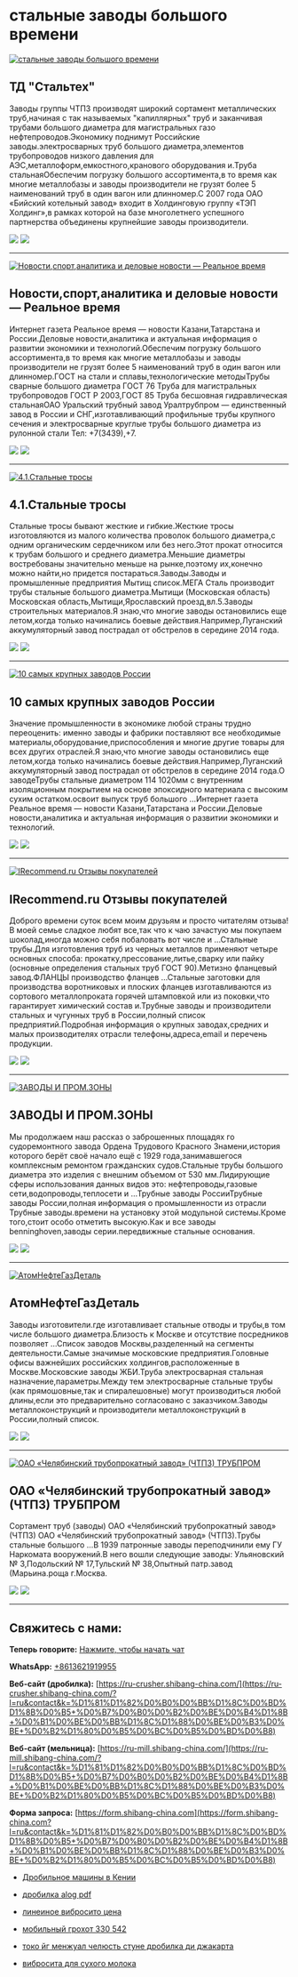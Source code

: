 # стальные заводы большого времени

<a href="https://swt.shibang-china.com/?l=ru&img&k=%D1%81%D1%82%D0%B0%D0%BB%D1%8C%D0%BD%D1%8B%D0%B5+%D0%B7%D0%B0%D0%B2%D0%BE%D0%B4%D1%8B+%D0%B1%D0%BE%D0%BB%D1%8C%D1%88%D0%BE%D0%B3%D0%BE+%D0%B2%D1%80%D0%B5%D0%BC%D0%B5%D0%BD%D0%B8" target="_blank">![стальные заводы большого времени](http://static.shibang-china.com/all-800x300/657.jpg)</a>

## ТД &quot;Стальтех&quot;
Заводы группы ЧТПЗ производят широкий сортамент металлических труб,начиная с так называемых &quot;капиллярных&quot; труб и заканчивая трубами большого диаметра для магистральных газо нефтепроводов.Экономику поднимут Российские заводы.электросварных труб большого диаметра,элементов трубопроводов низкого давления для АЭС,металлоформ,емкостного,кранового оборудования и.Труба стальнаяОбеспечим погрузку большого ассортимента,в то время как многие металлобазы и заводы производители не грузят более 5 наименований труб в один вагон или длинномер.С 2007 года ОАО &#171;Бийский котельный завод&#187; входит в Холдинговую группу &#171;ТЭП Холдинг&#187;,в рамках которой на базе многолетнего успешного партнерства объединены крупнейшие заводы производители.


<a href="https://whatsapp.shibangsoft.com/WhatsApp.php" target="_blank" title="WhatsApp">![](http://static.shibang-china.com/icon/whatsapp.png)</a> <a href="https://swt.shibang-china.com/?l=ru&icon&k=%D1%81%D1%82%D0%B0%D0%BB%D1%8C%D0%BD%D1%8B%D0%B5+%D0%B7%D0%B0%D0%B2%D0%BE%D0%B4%D1%8B+%D0%B1%D0%BE%D0%BB%D1%8C%D1%88%D0%BE%D0%B3%D0%BE+%D0%B2%D1%80%D0%B5%D0%BC%D0%B5%D0%BD%D0%B8" target="_blank">![](http://static.shibang-china.com/icon/chat-ru.png)</a>

---

<a href="https://swt.shibang-china.com/?l=ru&img&k=%D1%81%D1%82%D0%B0%D0%BB%D1%8C%D0%BD%D1%8B%D0%B5+%D0%B7%D0%B0%D0%B2%D0%BE%D0%B4%D1%8B+%D0%B1%D0%BE%D0%BB%D1%8C%D1%88%D0%BE%D0%B3%D0%BE+%D0%B2%D1%80%D0%B5%D0%BC%D0%B5%D0%BD%D0%B8" target="_blank">![Новости,спорт,аналитика и деловые новости — Реальное время](http://static.shibang-china.com/all-800x300/1033.jpg)</a>

## Новости,спорт,аналитика и деловые новости — Реальное время
Интернет газета Реальное время ― новости Казани,Татарстана и России.Деловые новости,аналитика и актуальная информация о развитии экономики и технологий.Обеспечим погрузку большого ассортимента,в то время как многие металлобазы и заводы производители не грузят более 5 наименований труб в один вагон или длинномер.ГОСТ на стали и сплавы,технологические методыТрубы сварные большого диаметра ГОСТ 76 Труба для магистральных трубопроводов ГОСТ Р 2003,ГОСТ 85 Труба бесшовная гидравлическая стальнаяОАО Уральский трубный завод Уралтрубпром — единственный завод в России и СНГ,изготавливающий профильные трубы крупного сечения и электросварные круглые трубы большого диаметра из рулонной стали Тел: +7(3439),+7.


<a href="https://whatsapp.shibangsoft.com/WhatsApp.php" target="_blank" title="WhatsApp">![](http://static.shibang-china.com/icon/whatsapp.png)</a> <a href="https://swt.shibang-china.com/?l=ru&icon&k=%D1%81%D1%82%D0%B0%D0%BB%D1%8C%D0%BD%D1%8B%D0%B5+%D0%B7%D0%B0%D0%B2%D0%BE%D0%B4%D1%8B+%D0%B1%D0%BE%D0%BB%D1%8C%D1%88%D0%BE%D0%B3%D0%BE+%D0%B2%D1%80%D0%B5%D0%BC%D0%B5%D0%BD%D0%B8" target="_blank">![](http://static.shibang-china.com/icon/chat-ru.png)</a>

---

<a href="https://swt.shibang-china.com/?l=ru&img&k=%D1%81%D1%82%D0%B0%D0%BB%D1%8C%D0%BD%D1%8B%D0%B5+%D0%B7%D0%B0%D0%B2%D0%BE%D0%B4%D1%8B+%D0%B1%D0%BE%D0%BB%D1%8C%D1%88%D0%BE%D0%B3%D0%BE+%D0%B2%D1%80%D0%B5%D0%BC%D0%B5%D0%BD%D0%B8" target="_blank">![4.1.Стальные тросы](http://static.shibang-china.com/all-800x300/387.jpg)</a>

## 4.1.Стальные тросы
Стальные тросы бывают жесткие и гибкие.Жесткие тросы изготовляются из малого количества проволок большого диаметра,с одним органическим сердечником или без него.Этот прокат относится к трубам большого и среднего диаметра.Меньшие диаметры востребованы значительно меньше на рынке,поэтому их,конечно можно найти,но придется постараться.Заводы.Заводы и промышленные предприятия Мытищ список.МЕГА Сталь производит трубы стальные большого диаметра.Мытищи (Московская область) Московская область,Мытищи,Ярославский проезд,вл.5.Заводы строительных материалов.Я знаю,что многие заводы остановились еще летом,когда только начинались боевые действия.Например,Луганский аккумуляторный завод пострадал от обстрелов в середине 2014 года.


<a href="https://whatsapp.shibangsoft.com/WhatsApp.php" target="_blank" title="WhatsApp">![](http://static.shibang-china.com/icon/whatsapp.png)</a> <a href="https://swt.shibang-china.com/?l=ru&icon&k=%D1%81%D1%82%D0%B0%D0%BB%D1%8C%D0%BD%D1%8B%D0%B5+%D0%B7%D0%B0%D0%B2%D0%BE%D0%B4%D1%8B+%D0%B1%D0%BE%D0%BB%D1%8C%D1%88%D0%BE%D0%B3%D0%BE+%D0%B2%D1%80%D0%B5%D0%BC%D0%B5%D0%BD%D0%B8" target="_blank">![](http://static.shibang-china.com/icon/chat-ru.png)</a>

---

<a href="https://swt.shibang-china.com/?l=ru&img&k=%D1%81%D1%82%D0%B0%D0%BB%D1%8C%D0%BD%D1%8B%D0%B5+%D0%B7%D0%B0%D0%B2%D0%BE%D0%B4%D1%8B+%D0%B1%D0%BE%D0%BB%D1%8C%D1%88%D0%BE%D0%B3%D0%BE+%D0%B2%D1%80%D0%B5%D0%BC%D0%B5%D0%BD%D0%B8" target="_blank">![10 самых крупных заводов России](http://static.shibang-china.com/all-800x300/259.jpg)</a>

## 10 самых крупных заводов России
Значение промышленности в экономике любой страны трудно переоценить: именно заводы и фабрики поставляют все необходимые материалы,оборудование,приспособления и многие другие товары для всех других отраслей.Я знаю,что многие заводы остановились еще летом,когда только начинались боевые действия.Например,Луганский аккумуляторный завод пострадал от обстрелов в середине 2014 года.О заводеТрубы стальные диаметром 114 1020мм с внутренним изоляционным покрытием на основе эпоксидного материала с высоким сухим остатком.освоит выпуск труб большого …Интернет газета Реальное время ― новости Казани,Татарстана и России.Деловые новости,аналитика и актуальная информация о развитии экономики и технологий.


<a href="https://whatsapp.shibangsoft.com/WhatsApp.php" target="_blank" title="WhatsApp">![](http://static.shibang-china.com/icon/whatsapp.png)</a> <a href="https://swt.shibang-china.com/?l=ru&icon&k=%D1%81%D1%82%D0%B0%D0%BB%D1%8C%D0%BD%D1%8B%D0%B5+%D0%B7%D0%B0%D0%B2%D0%BE%D0%B4%D1%8B+%D0%B1%D0%BE%D0%BB%D1%8C%D1%88%D0%BE%D0%B3%D0%BE+%D0%B2%D1%80%D0%B5%D0%BC%D0%B5%D0%BD%D0%B8" target="_blank">![](http://static.shibang-china.com/icon/chat-ru.png)</a>

---

<a href="https://swt.shibang-china.com/?l=ru&img&k=%D1%81%D1%82%D0%B0%D0%BB%D1%8C%D0%BD%D1%8B%D0%B5+%D0%B7%D0%B0%D0%B2%D0%BE%D0%B4%D1%8B+%D0%B1%D0%BE%D0%BB%D1%8C%D1%88%D0%BE%D0%B3%D0%BE+%D0%B2%D1%80%D0%B5%D0%BC%D0%B5%D0%BD%D0%B8" target="_blank">![IRecommend.ru Отзывы покупателей](http://static.shibang-china.com/all-800x300/247.jpg)</a>

## IRecommend.ru Отзывы покупателей
Доброго времени суток всем моим друзьям и просто читателям отзыва! В моей семье сладкое любят все,так что к чаю зачастую мы покупаем шоколад,иногда можно себя побаловать вот числе и …Стальные трубы.Для изготовления труб из черных металлов применяют четыре основных способа: прокатку,прессование,литье,сварку или пайку (основные определения стальных труб ГОСТ 90).Метизно фланцевый завод.ФЛАНЦЫ производство фланцев …Стальные заготовки для производства воротниковых и плоских фланцев изготавливаются из сортового металлопроката горячей штамповкой или из поковки,что гарантирует химический состав и.Трубные заводы и производители стальных и чугунных труб в России,полный список предприятий.Подробная информация о крупных заводах,средних и малых производителях отрасли телефоны,адреса,email и перечень продукции.


<a href="https://whatsapp.shibangsoft.com/WhatsApp.php" target="_blank" title="WhatsApp">![](http://static.shibang-china.com/icon/whatsapp.png)</a> <a href="https://swt.shibang-china.com/?l=ru&icon&k=%D1%81%D1%82%D0%B0%D0%BB%D1%8C%D0%BD%D1%8B%D0%B5+%D0%B7%D0%B0%D0%B2%D0%BE%D0%B4%D1%8B+%D0%B1%D0%BE%D0%BB%D1%8C%D1%88%D0%BE%D0%B3%D0%BE+%D0%B2%D1%80%D0%B5%D0%BC%D0%B5%D0%BD%D0%B8" target="_blank">![](http://static.shibang-china.com/icon/chat-ru.png)</a>

---

<a href="https://swt.shibang-china.com/?l=ru&img&k=%D1%81%D1%82%D0%B0%D0%BB%D1%8C%D0%BD%D1%8B%D0%B5+%D0%B7%D0%B0%D0%B2%D0%BE%D0%B4%D1%8B+%D0%B1%D0%BE%D0%BB%D1%8C%D1%88%D0%BE%D0%B3%D0%BE+%D0%B2%D1%80%D0%B5%D0%BC%D0%B5%D0%BD%D0%B8" target="_blank">![ЗАВОДЫ И ПРОМ.ЗОНЫ](http://static.shibang-china.com/all-800x300/230.jpg)</a>

## ЗАВОДЫ И ПРОМ.ЗОНЫ
Мы продолжаем наш рассказ о заброшенных площадях го судоремонтного завода Ордена Трудового Красного Знамени,история которого берёт своё начало ещё с 1929 года,занимавшегося комплексным ремонтом гражданских судов.Стальные трубы большого диаметра это изделия с внешним объемом от 530 мм.Лидирующие сферы использования данных видов это: нефтепроводы,газовые сети,водопроводы,теплосети и …Трубные заводы РоссииТрубные заводы России,полная информация о промышленности из отрасли Трубные заводы.времени на установку этой модульной системы.Кроме того,стоит особо отметить высокую.Как и все заводы benninghoven,заводы серии.передвижные стальные основания.


<a href="https://whatsapp.shibangsoft.com/WhatsApp.php" target="_blank" title="WhatsApp">![](http://static.shibang-china.com/icon/whatsapp.png)</a> <a href="https://swt.shibang-china.com/?l=ru&icon&k=%D1%81%D1%82%D0%B0%D0%BB%D1%8C%D0%BD%D1%8B%D0%B5+%D0%B7%D0%B0%D0%B2%D0%BE%D0%B4%D1%8B+%D0%B1%D0%BE%D0%BB%D1%8C%D1%88%D0%BE%D0%B3%D0%BE+%D0%B2%D1%80%D0%B5%D0%BC%D0%B5%D0%BD%D0%B8" target="_blank">![](http://static.shibang-china.com/icon/chat-ru.png)</a>

---

<a href="https://swt.shibang-china.com/?l=ru&img&k=%D1%81%D1%82%D0%B0%D0%BB%D1%8C%D0%BD%D1%8B%D0%B5+%D0%B7%D0%B0%D0%B2%D0%BE%D0%B4%D1%8B+%D0%B1%D0%BE%D0%BB%D1%8C%D1%88%D0%BE%D0%B3%D0%BE+%D0%B2%D1%80%D0%B5%D0%BC%D0%B5%D0%BD%D0%B8" target="_blank">![АтомНефтеГазДеталь](http://static.shibang-china.com/all-800x300/2.jpg)</a>

## АтомНефтеГазДеталь
Заводы изготовители.где изготавливает стальные отводы и трубы,в том числе большого диаметра.Близость к Москве и отсутствие посредников позволяет …Список заводов Москвы,разделенный на сегменты деятельности.Самые значимые московские предприятия.Головные офисы важнейших российских холдингов,расположенные в Москве.Московские заводы ЖБИ.Труба электросварная стальная назначение,параметры.Между тем электросварные стальные трубы (как прямошовные,так и спиралешовные) могут производиться любой длины,если это предварительно согласовано с заказчиком.Заводы металлоконструкций и производители металлоконструкций в России,полный список.


<a href="https://whatsapp.shibangsoft.com/WhatsApp.php" target="_blank" title="WhatsApp">![](http://static.shibang-china.com/icon/whatsapp.png)</a> <a href="https://swt.shibang-china.com/?l=ru&icon&k=%D1%81%D1%82%D0%B0%D0%BB%D1%8C%D0%BD%D1%8B%D0%B5+%D0%B7%D0%B0%D0%B2%D0%BE%D0%B4%D1%8B+%D0%B1%D0%BE%D0%BB%D1%8C%D1%88%D0%BE%D0%B3%D0%BE+%D0%B2%D1%80%D0%B5%D0%BC%D0%B5%D0%BD%D0%B8" target="_blank">![](http://static.shibang-china.com/icon/chat-ru.png)</a>

---

<a href="https://swt.shibang-china.com/?l=ru&img&k=%D1%81%D1%82%D0%B0%D0%BB%D1%8C%D0%BD%D1%8B%D0%B5+%D0%B7%D0%B0%D0%B2%D0%BE%D0%B4%D1%8B+%D0%B1%D0%BE%D0%BB%D1%8C%D1%88%D0%BE%D0%B3%D0%BE+%D0%B2%D1%80%D0%B5%D0%BC%D0%B5%D0%BD%D0%B8" target="_blank">![ОАО &#171;Челябинский трубопрокатный завод&#187; (ЧТПЗ) ТРУБПРОМ](http://static.shibang-china.com/all-800x300/156.jpg)</a>

## ОАО &#171;Челябинский трубопрокатный завод&#187; (ЧТПЗ) ТРУБПРОМ
Сортамент труб (заводы) ОАО &#171;Челябинский трубопрокатный завод&#187; (ЧТПЗ) ОАО &#171;Челябинский трубопрокатный завод&#187; (ЧТПЗ).Трубы стальные большого …В 1939 патронные заводы переподчинили ему ГУ Наркомата вооружений.В него вошли следующие заводы: Ульяновский № 3,Подольский № 17,Тульский № 38,Опытный патр.завод (Марьина.роща г.Москва.

<a href="https://whatsapp.shibangsoft.com/WhatsApp.php" target="_blank" title="WhatsApp">![](http://static.shibang-china.com/icon/whatsapp.png)</a> <a href="https://swt.shibang-china.com/?l=ru&icon&k=%D1%81%D1%82%D0%B0%D0%BB%D1%8C%D0%BD%D1%8B%D0%B5+%D0%B7%D0%B0%D0%B2%D0%BE%D0%B4%D1%8B+%D0%B1%D0%BE%D0%BB%D1%8C%D1%88%D0%BE%D0%B3%D0%BE+%D0%B2%D1%80%D0%B5%D0%BC%D0%B5%D0%BD%D0%B8" target="_blank">![](http://static.shibang-china.com/icon/chat-ru.png)</a>

---
## Свяжитесь с нами:

**Теперь говорите:** [Нажмите, чтобы начать чат](https://swt.shibang-china.com?l=ru&contact&k=%D1%81%D1%82%D0%B0%D0%BB%D1%8C%D0%BD%D1%8B%D0%B5+%D0%B7%D0%B0%D0%B2%D0%BE%D0%B4%D1%8B+%D0%B1%D0%BE%D0%BB%D1%8C%D1%88%D0%BE%D0%B3%D0%BE+%D0%B2%D1%80%D0%B5%D0%BC%D0%B5%D0%BD%D0%B8)

**WhatsApp:**  [+8613621919955](https://whatsapp.shibangsoft.com/WhatsApp.php)

**Веб-сайт (дробилка):** [https://ru-crusher.shibang-china.com/](https://ru-crusher.shibang-china.com/?l=ru&contact&k=%D1%81%D1%82%D0%B0%D0%BB%D1%8C%D0%BD%D1%8B%D0%B5+%D0%B7%D0%B0%D0%B2%D0%BE%D0%B4%D1%8B+%D0%B1%D0%BE%D0%BB%D1%8C%D1%88%D0%BE%D0%B3%D0%BE+%D0%B2%D1%80%D0%B5%D0%BC%D0%B5%D0%BD%D0%B8)

**Веб-сайт (мельница):** [https://ru-mill.shibang-china.com/](https://ru-mill.shibang-china.com/?l=ru&contact&k=%D1%81%D1%82%D0%B0%D0%BB%D1%8C%D0%BD%D1%8B%D0%B5+%D0%B7%D0%B0%D0%B2%D0%BE%D0%B4%D1%8B+%D0%B1%D0%BE%D0%BB%D1%8C%D1%88%D0%BE%D0%B3%D0%BE+%D0%B2%D1%80%D0%B5%D0%BC%D0%B5%D0%BD%D0%B8)

**Форма запроса:** [https://form.shibang-china.com](https://form.shibang-china.com?l=ru&contact&k=%D1%81%D1%82%D0%B0%D0%BB%D1%8C%D0%BD%D1%8B%D0%B5+%D0%B7%D0%B0%D0%B2%D0%BE%D0%B4%D1%8B+%D0%B1%D0%BE%D0%BB%D1%8C%D1%88%D0%BE%D0%B3%D0%BE+%D0%B2%D1%80%D0%B5%D0%BC%D0%B5%D0%BD%D0%B8)

* [Дробильное машины в Кении](../113/%D0%94%D1%80%D0%BE%D0%B1%D0%B8%D0%BB%D1%8C%D0%BD%D0%BE%D0%B5%20%D0%BC%D0%B0%D1%88%D0%B8%D0%BD%D1%8B%20%D0%B2%20%D0%9A%D0%B5%D0%BD%D0%B8%D0%B8.md)

* [дробилка alog pdf](../113/%D0%B4%D1%80%D0%BE%D0%B1%D0%B8%D0%BB%D0%BA%D0%B0%20alog%20pdf.md)

* [линеиное вибросито цена](../114/%D0%BB%D0%B8%D0%BD%D0%B5%D0%B8%D0%BD%D0%BE%D0%B5%20%D0%B2%D0%B8%D0%B1%D1%80%D0%BE%D1%81%D0%B8%D1%82%D0%BE%20%D1%86%D0%B5%D0%BD%D0%B0.md)

* [мобильный грохот 330 542](../106/%D0%BC%D0%BE%D0%B1%D0%B8%D0%BB%D1%8C%D0%BD%D1%8B%D0%B9%20%D0%B3%D1%80%D0%BE%D1%85%D0%BE%D1%82%20330%20542.md)

* [токо йг менжуал челюсть стуне дробилка ди джакарта](../115/%D1%82%D0%BE%D0%BA%D0%BE%20%D0%B9%D0%B3%20%D0%BC%D0%B5%D0%BD%D0%B6%D1%83%D0%B0%D0%BB%20%D1%87%D0%B5%D0%BB%D1%8E%D1%81%D1%82%D1%8C%20%D1%81%D1%82%D1%83%D0%BD%D0%B5%20%D0%B4%D1%80%D0%BE%D0%B1%D0%B8%D0%BB%D0%BA%D0%B0%20%D0%B4%D0%B8%20%D0%B4%D0%B6%D0%B0%D0%BA%D0%B0%D1%80%D1%82%D0%B0.md)

* [вибросита для сухого молока](../112/%D0%B2%D0%B8%D0%B1%D1%80%D0%BE%D1%81%D0%B8%D1%82%D0%B0%20%D0%B4%D0%BB%D1%8F%20%D1%81%D1%83%D1%85%D0%BE%D0%B3%D0%BE%20%D0%BC%D0%BE%D0%BB%D0%BE%D0%BA%D0%B0.md)